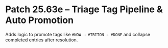 # Patch 25.63e – Triage Tag Pipeline & Auto Promotion

Adds logic to promote tags like `#NOW → #TRITON → #DONE` and collapse completed entries after resolution.
